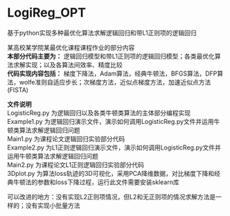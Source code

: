 # LogiReg_OPT
基于python实现多种最优化算法求解逻辑回归和带L1正则项的逻辑回归  
  
某高校某学院某最优化课程课程作业的部分内容  
__本部分代码主要为：__
逻辑回归模型和带L1正则项的逻辑回归模型；各类最优化算法求解实现；以及各算法间效率、精度比较  
__代码实现内容包括：__
梯度下降法，Adam算法，经典牛顿法，BFGS算法，DFP算法，wolfe准则自适应步长；次梯度方法，近似点梯度方法，加速近似点方法(FISTA)  
  
__文件说明__  
LogisticReg.py 为逻辑回归以及各类牛顿类算法的主体部分编程实现  
Example1.py 为逻辑回归演示文件，演示如何调用LogisticReg.py文件并运用牛顿类算法求解逻辑回归问题  
Main1.py 为课程论文逻辑回归实验部分代码  
Example2.py 为L1正则逻辑回归演示文件，演示如何调用LogisticReg.py文件并运用牛顿类算法求解逻辑回归问题  
Main2.py 为课程论文L1正则逻辑回归实验部分代码  
3Dplot.py 为算法loss轨迹的3D可视化，采用PCA降维数据，对比梯度下降和经典牛顿法的参数和loss下降过程，运行此文件需要安装sklearn库  
  
可以改进的地方：没有实现L2正则项情况，但L2和无正则项的情况求解方法是一样的；没有实现小批量方法  
